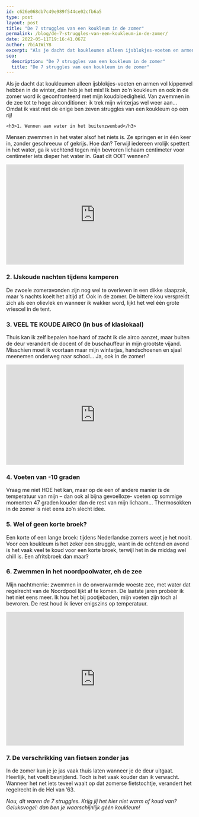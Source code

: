 ```yaml
---
id: c626e068db7c49e989f544ce02cfb6a5
type: post
layout: post
title: "De 7 struggles van een koukleum in de zomer"
permalink: /blog/de-7-struggles-van-een-koukleum-in-de-zomer/
date: 2022-05-11T19:16:41.067Z
author: 7biA1WiYB
excerpt: "Als je dacht dat koukleumen alleen ijsblokjes-voeten en armen vol kippenvel hebben in de winter, dan heb je het mis! Ik ben zo'n koukleum en ook in de zomer word ik geconfronteerd met mijn koudbloedigheid. Van zwemmen in de zee tot te hoge airconditioner: ik trek mijn winterjas wel weer aan… Omdat ik vast niet de enige ben zeven struggles van een koukleum op een rij!  "
seo:
  description: "De 7 struggles van een koukleum in de zomer"
  title: "De 7 struggles van een koukleum in de zomer"
---
```

Als je dacht dat koukleumen alleen ijsblokjes-voeten en armen vol kippenvel hebben in de winter, dan heb je het mis! Ik ben zo'n koukleum en ook in de zomer word ik geconfronteerd met mijn koudbloedigheid. Van zwemmen in de zee tot te hoge airconditioner: ik trek mijn winterjas wel weer aan… Omdat ik vast niet de enige ben zeven struggles van een koukleum op een rij!  

    <h3>1. Wennen aan water in het buitenzwembad</h3>
<p>Mensen zwemmen in het water alsof het niets is. Ze springen er in één keer in, zonder geschreeuw of gekrijs. Hoe dan? Terwijl iedereen vrolijk spettert in het water, ga ik vechtend tegen mijn bevroren lichaam centimeter voor centimeter iets dieper het water in. Gaat dit OOIT wennen?</p>
<p><iframe allowfullscreen="" class="giphy-embed" frameborder="0" height="270" src="https://giphy.com/embed/1nPbuudoyfumU5TnvC" width="480"></iframe></p>
<h3>2. IJskoude nachten tijdens kamperen</h3>
<p>De zwoele zomeravonden zijn nog wel te overleven in een dikke slaapzak, maar ’s nachts koelt het altijd af. Ook in de zomer. De bittere kou verspreidt zich als een olievlek en wanneer ik wakker word, lijkt het wel één grote vriescel in de tent.</p>
<h3>3. VEEL TE KOUDE AIRCO (in bus of klaslokaal)</h3>
<p>Thuis kan ik zelf bepalen hoe hard of zacht ik die airco aanzet, maar buiten de deur verandert de docent of de buschauffeur in mijn grootste vijand. Misschien moet ik voortaan maar mijn winterjas, handschoenen en sjaal meenemen onderweg naar school… Ja, ook in de zomer!</p>
<p><iframe allowfullscreen="" class="giphy-embed" frameborder="0" height="270" src="https://giphy.com/embed/MofD6FusyLKzktNYPp" width="480"></iframe></p>
<h3>4. Voeten van -10 graden</h3>
<p>Vraag me niet HOE het kan, maar op de een of andere manier is de temperatuur van mijn – dan ook al bijna gevoelloze- voeten op sommige momenten 47 graden kouder dan de rest van mijn lichaam… Thermosokken in de zomer is niet eens zo’n slecht idee.</p>
<h3>5. Wel of geen korte broek?</h3>
<p>Een korte of een lange broek: tijdens Nederlandse zomers weet je het nooit. Voor een koukleum is het zeker een struggle, want in de ochtend en avond is het vaak veel te koud voor een korte broek, terwijl het in de middag wel chill is. Een afritsbroek dan maar?</p>
<h3>6. Zwemmen in het noordpoolwater, eh de zee</h3>
<p>Mijn nachtmerrie: zwemmen in de onverwarmde woeste zee, met water dat regelrecht van de Noordpool lijkt af te komen. De laatste jaren probéér ik het niet eens meer. Ik hou het bij pootjebaden, mijn voeten zijn toch al bevroren. De rest houd ik liever enigszins op temperatuur.</p>
<p><iframe allowfullscreen="" class="giphy-embed" frameborder="0" height="360" src="https://giphy.com/embed/9qcsd1sP7eIxO" width="480"></iframe></p>
<h3>7. De verschrikking van fietsen zonder jas</h3>
<p>In de zomer kun je je jas vaak thuis laten wanneer je de deur uitgaat. Heerlijk, het voelt bevrijdend. Toch is het vaak kouder dan ik verwacht. Wanneer het net iets teveel waait op dat zomerse fietstochtje, verandert het regelrecht in de Hel van ’63.</p>
<p><em>Nou, dit waren de 7 struggles. Krijg jij het hier niet warm of koud van? Geluksvogel: dan ben je waarschijnlijk géén koukleum!</em></p>  
